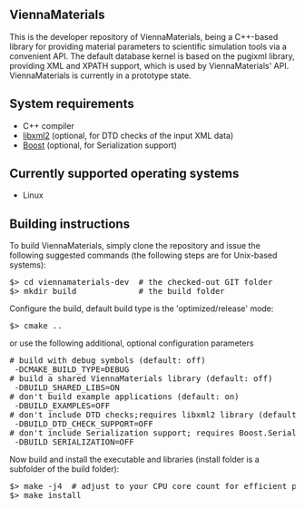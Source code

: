ViennaMaterials 
--------------------------

This is the developer repository of ViennaMaterials, being a C++-based 
library for providing material parameters to scientific simulation tools via a 
convenient API. The default database kernel is based on the pugixml library, 
providing XML and XPATH support, which is used by ViennaMaterials' API.
ViennaMaterials is currently in a prototype state. 


System requirements
--------------------------

* C++ compiler
* [libxml2](http://xmlsoft.org) (optional, for DTD checks of the input XML data)
* [Boost](http://www.boost.org/) (optional, for Serialization support)

Currently supported operating systems
--------------------------
* Linux

Building instructions 
--------------------------

To build ViennaMaterials, simply clone the repository and issue the following suggested commands (the following steps are for Unix-based systems):

<pre>
$> cd viennamaterials-dev  # the checked-out GIT folder 
$> mkdir build             # the build folder
</pre>

Configure the build, default build type is the 'optimized/release' mode:
<pre>
$> cmake ..
</pre>

or use the following additional, optional configuration parameters
<pre>
# build with debug symbols (default: off)
 -DCMAKE_BUILD_TYPE=DEBUG
# build a shared ViennaMaterials library (default: off)
 -DBUILD_SHARED_LIBS=ON
# don't build example applications (default: on)
 -DBUILD_EXAMPLES=OFF
# don't include DTD checks;requires libxml2 library (default: off)
 -DBUILD_DTD_CHECK_SUPPORT=OFF
# don't include Serialization support; requires Boost.Serialization (default: off)
 -DBUILD_SERIALIZATION=OFF
</pre>

Now build and install the executable and libraries (install folder is a subfolder of the build folder):
<pre>
$> make -j4  # adjust to your CPU core count for efficient parallel building
$> make install
</pre>
